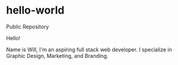 # hello-world
Public Repository

Hello!

Name is Will, I'm an aspiring full stack web developer. I specialize in Graphic Design, Marketing, and Branding.
